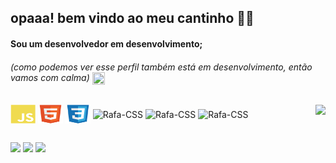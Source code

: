## opaaa! bem vindo ao meu cantinho 🐱‍👤

<div>
<b><h4>Sou um desenvolvedor em desenvolvimento;<br></h4></b>
<h6>(como podemos ver esse perfil também está em desenvolvimento, então vamos com calma)  <img align='center' height='20px' width='20px' src='https://media.tenor.com/On7kvXhzml4AAAAj/loading-gif.gif'></h6>
  <img align="center" alt="Rafa-Js" height="30" width="40" src="https://raw.githubusercontent.com/devicons/devicon/master/icons/javascript/javascript-plain.svg">
  <img align="center" alt="Rafa-HTML" height="30" width="40" src="https://raw.githubusercontent.com/devicons/devicon/master/icons/html5/html5-original.svg">
  <img align="center" alt="Rafa-CSS" height="30" width="40" src="https://raw.githubusercontent.com/devicons/devicon/master/icons/css3/css3-original.svg">
  <img align="center" alt="Rafa-CSS" height="50" width="60" src="https://cdn.jsdelivr.net/gh/devicons/devicon/icons/php/php-plain.svg" />
  <img align="center" alt="Rafa-CSS" height="70" width="70" src="https://cdn.jsdelivr.net/gh/devicons/devicon/icons/mysql/mysql-original-wordmark.svg" />
  <img align="center" alt="Rafa-CSS" height="45" width="70" src="https://cdn.jsdelivr.net/gh/devicons/devicon/icons/arduino/arduino-original-wordmark.svg" />
                       
          
  <img align="right" style="margin-top:200;" src='https://media4.giphy.com/media/bGgsc5mWoryfgKBx1u/200w.gif?cid=6c09b9520ko29cocmmp3lvzxk3ydkp6mpph4swyy13u2hph5&rid=200w.gif&ct=g'>
</div>

## 

<div>
  <a href="https://www.linkedin.com/in/jo%C3%A3o-pedro-de-alc%C3%A2ntara-barbosa-29411a195/" target="_blank"><img src="https://img.shields.io/badge/-LinkedIn-%230077B5?style=for-the-badge&logo=linkedin&logoColor=white" target="_blank"></a> 
  <a href="https://www.instagram.com/jpdralc/" target="_blank"><img src="https://img.shields.io/badge/-Instagram-%23E4405F?style=for-the-badge&logo=instagram&logoColor=white" target="_blank"></a>
  <a href = "mailto:jpdralc.dev@gmail.com"><img src="https://img.shields.io/badge/-Gmail-%23333?style=for-the-badge&logo=gmail&logoColor=white" target="_blank"></a>

  
</div>
